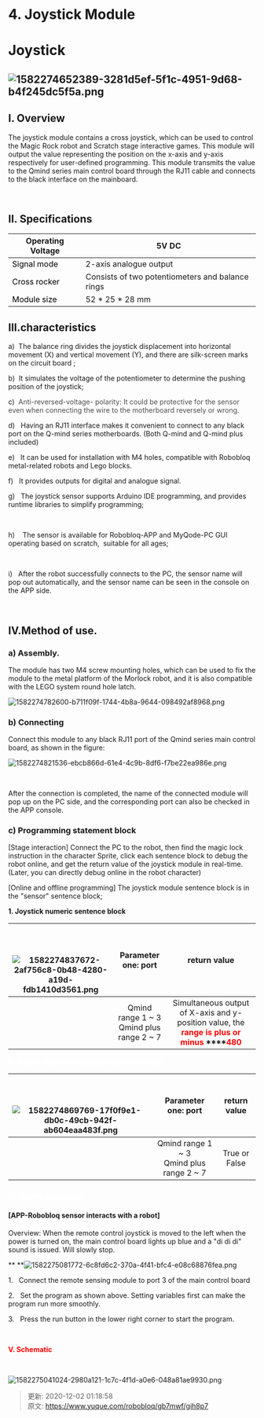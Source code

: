 # 4. Joystick Module 

# Joystick
## 
## ![1582274652389-3281d5ef-5f1c-4951-9d68-b4f245dc5f5a.png](./img/4sEOoSDev2P2Yf59/1582274652389-3281d5ef-5f1c-4951-9d68-b4f245dc5f5a-733307.png)
## I. Overview


The joystick module contains a cross joystick, which can be used to control the Magic Rock robot and Scratch stage interactive games. This module will output the value representing the position on the x-axis and y-axis respectively for user-defined programming. This module transmits the value to the Qmind series main control board through the RJ11 cable and connects to the black interface on the mainboard.

 

## Ⅱ. Specifications
| Operating   Voltage | 5V   DC |
| --- | --- |
| <font style="color:black;">Signal mode</font> | 2-axis   analogue output |
| <font style="color:black;">Cross rocker</font> | Consists   of two potentiometers and balance rings |
| <font style="color:black;">Module size</font> | 52 * 25 * 28 mm |


## Ⅲ.characteristics
a)  The balance ring divides the joystick displacement into horizontal movement (X) and vertical movement (Y), and there are silk-screen marks on the circuit board ;     

b)  It simulates the voltage of the potentiometer to determine the pushing position of the joystick;    

c)  <font style="color:#4E4E4E;">Anti-reversed-voltage- polarity: </font><font style="color:#4E4E4E;">It could be protective for the sensor even when connecting the wire to the motherboard reversely or wrong.</font>

d)   Having an RJ11 interface makes it convenient to connect to any black port on the Q-mind series motherboards. (Both Q-mind and Q-mind plus included)

e)   It can be used for installation with M4 holes, compatible with Robobloq metal-related robots and Lego blocks.

f)   It provides outputs for digital and analogue signal.

g)   The joystick sensor supports Arduino IDE programming, and provides runtime libraries to simplify programming;

 

h)    The sensor is available for Robobloq-APP and MyQode-PC GUI operating based on scratch,  suitable for all ages;

 

i)   After the robot successfully connects to the PC, the sensor name will pop out automatically, and the sensor name can be seen in the console on the APP side.

 

## Ⅳ.Method of use.
### a) Assembly.     
The module has two M4 screw mounting holes, which can be used to fix the module to the metal platform of the Morlock robot, and it is also compatible with the LEGO system round hole latch.

![1582274782600-b711f09f-1744-4b8a-9644-098492af8968.png](./img/4sEOoSDev2P2Yf59/1582274782600-b711f09f-1744-4b8a-9644-098492af8968-366790.png)

### b) Connecting   
Connect this module to any black RJ11 port of the Qmind series main control board, as shown in the figure:

![1582274821536-ebcb866d-61e4-4c9b-8df6-f7be22ea986e.png](./img/4sEOoSDev2P2Yf59/1582274821536-ebcb866d-61e4-4c9b-8df6-f7be22ea986e-315257.png)

 

After the connection is completed, the name of the connected module will pop up on the PC side, and the corresponding port can also be checked in the APP console.

### c) Programming statement block     
[Stage interaction] Connect the PC to the robot, then find the magic lock instruction in the character Sprite, click each sentence block to debug the robot online, and get the return value of the joystick module in real-time. (Later, you can directly debug online in the robot character)

[Online and offline programming] The joystick module sentence block is in the "sensor" sentence block;

**1. Joystick numeric sentence block**

| <br/><br/><br/>![1582274837672-2af756c8-0b48-4280-a19d-fdb1410d3561.png](./img/4sEOoSDev2P2Yf59/1582274837672-2af756c8-0b48-4280-a19d-fdb1410d3561-495129.png) | Parameter one: port | return value |
| --- | :---: | :---: |
| | Qmind   range 1   ~ 3<br/>Qmind   plus range 2   ~ 7 | Simultaneous output of X-axis and y-   position   value, the **<font style="color:red;">range is plus or minus </font>****<font style="color:red;">480</font>** |


**<font style="color:white;">2 . Rocker state determination statement block</font>**

| <br/><br/><br/>![1582274869769-17f0f9e1-db0c-49cb-942f-ab604eaa483f.png](./img/4sEOoSDev2P2Yf59/1582274869769-17f0f9e1-db0c-49cb-942f-ab604eaa483f-547083.png) | Parameter one: port | return value |
| --- | :---: | :---: |
| | Qmind   range 1   ~ 3<br/>Qmind   plus range 2   ~ 7 | True   or False |


### <font style="color:white;">d) Application case</font>     
#### [APP-Robobloq sensor interacts with a robot]
Overview: When the remote control joystick is moved to the left when the power is turned on, the main control board lights up blue and a "di di di" sound is issued. Will slowly stop.



** **![1582275081772-6c8fd6c2-370a-4f41-bfc4-e08c68876fea.png](./img/4sEOoSDev2P2Yf59/1582275081772-6c8fd6c2-370a-4f41-bfc4-e08c68876fea-750715.png)

1.   Connect the remote sensing module to port 3 of the main control board

2.   Set the program as shown above. Setting variables first can make the program run more smoothly.

3.   Press the run button in the lower right corner to start the program.

 

**<font style="color:red;">V. Schematic</font>**



 

![1582275041024-2980a121-1c7c-4f1d-a0e6-048a81ae9930.png](./img/4sEOoSDev2P2Yf59/1582275041024-2980a121-1c7c-4f1d-a0e6-048a81ae9930-349666.png)



> 更新: 2020-12-02 01:18:58  
> 原文: <https://www.yuque.com/robobloq/gb7mwf/gih8p7>